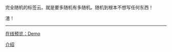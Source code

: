 完全随机的标签云。就是要多随机有多随机。随机到根本不想写任何东西！ 

渣！

-----------------------------------  

[在线预览：Demo](http://nostarsnow.github.io/tag-cloud/) 

[介绍](http://nostarsnow.github.io/2016/04/05/Tag-cloud/) 
